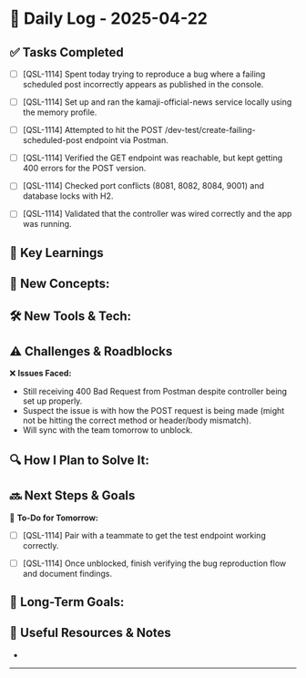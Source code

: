 
# 📝 Daily Log - 2025-04-22

## ✅ Tasks Completed
- [ ] [QSL-1114] Spent today trying to reproduce a bug where a failing scheduled post incorrectly appears as published 
in the console.

- [ ] [QSL-1114] Set up and ran the kamaji-official-news service locally using the memory profile.
- [ ] [QSL-1114] Attempted to hit the POST /dev-test/create-failing-scheduled-post endpoint via Postman.
- [ ] [QSL-1114] Verified the GET endpoint was reachable, but kept getting 400 errors for the POST version.
- [ ] [QSL-1114] Checked port conflicts (8081, 8082, 8084, 9001) and database locks with H2.
- [ ] [QSL-1114] Validated that the controller was wired correctly and the app was running.



## 📖 Key Learnings
📌 **New Concepts:**
-

🛠 **New Tools & Tech:**
-

## ⚠️ Challenges & Roadblocks
❌ **Issues Faced:**
- Still receiving 400 Bad Request from Postman despite controller being set up properly.
- Suspect the issue is with how the POST request is being made (might not be hitting the correct method or header/body mismatch).
- Will sync with the team tomorrow to unblock.

🔍 **How I Plan to Solve It:**
-

## 🔜 Next Steps & Goals
🎯 **To-Do for Tomorrow:**
- [ ] [QSL-1114] Pair with a teammate to get the test endpoint working correctly.

- [ ] [QSL-1114] Once unblocked, finish verifying the bug reproduction flow and document findings.

📅 **Long-Term Goals:**
-

## 🔗 Useful Resources & Notes
-

---

